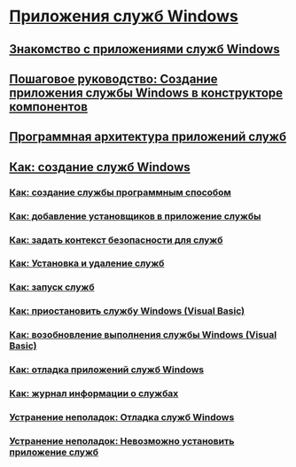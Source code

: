 # [Приложения служб Windows](index.md)
## [Знакомство с приложениями служб Windows](introduction-to-windows-service-applications.md)
## [Пошаговое руководство: Создание приложения службы Windows в конструкторе компонентов](walkthrough-creating-a-windows-service-application-in-the-component-designer.md)
## [Программная архитектура приложений служб](service-application-programming-architecture.md)
## [Как: создание служб Windows](how-to-create-windows-services.md)
### [Как: создание службы программным способом](how-to-write-services-programmatically.md)
### [Как: добавление установщиков в приложение службы](how-to-add-installers-to-your-service-application.md)
### [Как: задать контекст безопасности для служб](how-to-specify-the-security-context-for-services.md)
### [Как: Установка и удаление служб](how-to-install-and-uninstall-services.md)
### [Как: запуск служб](how-to-start-services.md)
### [Как: приостановить службу Windows (Visual Basic)](how-to-pause-a-windows-service-visual-basic.md)
### [Как: возобновление выполнения службы Windows (Visual Basic)](how-to-continue-a-windows-service-visual-basic.md)
### [Как: отладка приложений служб Windows](how-to-debug-windows-service-applications.md)
### [Как: журнал информации о службах](how-to-log-information-about-services.md)
### [Устранение неполадок: Отладка служб Windows](troubleshooting-debugging-windows-services.md)
### [Устранение неполадок: Невозможно установить приложение служб](troubleshooting-service-application-wont-install.md)
